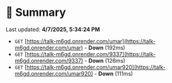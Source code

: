 # 📖 Summary
Last updated: **4/7/2025, 5:34:24 PM**

- `GET` [https://talk-m6gd.onrender.com/umar](https://talk-m6gd.onrender.com/umar) - **Down** (192ms)
- `GET` [https://talk-m6gd.onrender.com/9337](https://talk-m6gd.onrender.com/9337) - **Down** (126ms)
- `GET` [https://talk-m6gd.onrender.com/umar920](https://talk-m6gd.onrender.com/umar920) - **Down** (111ms)
